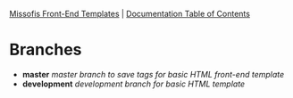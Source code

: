 [Missofis Front-End Templates](http://missofis.com) | [Documentation Table of Contents](TOC.md)

# Branches

* __master__ _master branch to save tags for basic HTML front-end template_
* __development__ _development branch for basic HTML template_
